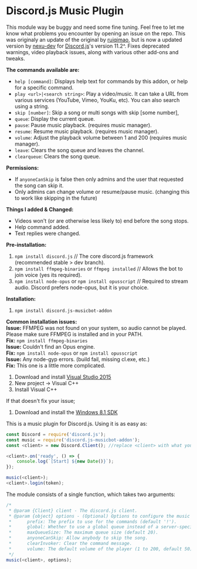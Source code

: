 # Discord.js Music Plugin

This module way be buggy and need some fine tuning. Feel free to let me know what problems you encounter by opening an issue on the repo.
This was originaly an update of the original by [ruiqimao](https://github.com/ruiqimao/discord.js-music), but is now a updated version by [nexu-dev](https://www.npmjs.com/package/discord.js-music-v11) for [Discord.js](https://discord.js.org/)'s version 11.2^. Fixes deprecated warnings, video playback issues, along with various other add-ons and tweaks.

__The commands available are:__  
* `help [command]`: Displays help text for commands by this addon, or help for a specific command.
* `play <url>|<search string>`: Play a video/music. It can take a URL from various services (YouTube, Vimeo, YouKu, etc). You can also search using a string.
* `skip [number]`: Skip a song or multi songs with skip [some number],
* `queue`: Display the current queue.
* `pause`: Pause music playback. (requires music manager).
* `resume`: Resume music playback. (requires music manager).
* `volume`: Adjust the playback volume between 1 and 200 (requires music manager).
* `leave`: Clears the song queue and leaves the channel.
* `clearqueue`: Clears the song queue.

__Permissions:__  
* If `anyoneCanSkip` is false then only admins and the user that requested the song can skip it.
* Only admins can change volume or resume/pause music. (changing this to work like skipping in the future)

__Things I added & Changed:__  
* Videos won't (or are otherwise less likely to) end before the song stops.
* Help command added.
* Text replies were changed.

__Pre-installation:__  
1. `npm install discord.js` // The core discord.js framework (recommended stable > dev branch).  
2. `npm install ffmpeg-binaries` or `ffmpeg installed` // Allows the bot to join voice (yes its required).  
3. `npm install node-opus` or `npm install opusscript` // Required to stream audio. Discord prefers node-opus, but it is your choice.

__Installation:__  
1. `npm install discord.js-musicbot-addon`

__Common installation issues:__  
__Issue:__ FFMPEG was not found on your system, so audio cannot be played. Please make sure FFMPEG is installed and in your PATH.  
__Fix:__ `npm install ffmpeg-binaries`  
__Issue:__ Couldn't find an Opus engine.  
__Fix:__ `npm install node-opus` or `npm install opusscript`  
__Issue:__ Any node-gyp errors. (build fail, missing cl.exe, etc.)  
__Fix:__ This one is a little more complicated.  
1. Download and install [Visual Studio 2015](https://www.visualstudio.com/downloads/)  
2. New project -> Visual C++  
3. Install Visual C++  

If that doesn't fix your issue;  
1. Download and install the [Windows 8.1 SDK](https://developer.microsoft.com/en-us/windows/downloads/windows-8-1-sdk)

This is a music plugin for Discord.js. Using it is as easy as:  
```javascript
const Discord = require('discord.js');
const music = require('discord.js-musicbot-addon');
const <client> = new Discord.Client(); //replace <client> with what you want your Discord Client to be. Don't include < > on your client.

<client>.on('ready', () => {
    console.log(`[Start] ${new Date()}`);
});

music(<client>);
<client>.login(token);
```

The module consists of a single function, which takes two arguments:  
```javascript
/*
 * @param {Client} client - The discord.js client.
 * @param {object} options - (Optional) Options to configure the music bot. Acceptable options are:
 * 		prefix: The prefix to use for the commands (default '!').
 * 		global: Whether to use a global queue instead of a server-specific queue (default false).
 * 		maxQueueSize: The maximum queue size (default 20).
 * 		anyoneCanSkip: Allow anybody to skip the song.
 * 		clearInvoker: Clear the command message.
 * 		volume: The default volume of the player (1 to 200, default 50).
 */
music(<client>, options);
```
